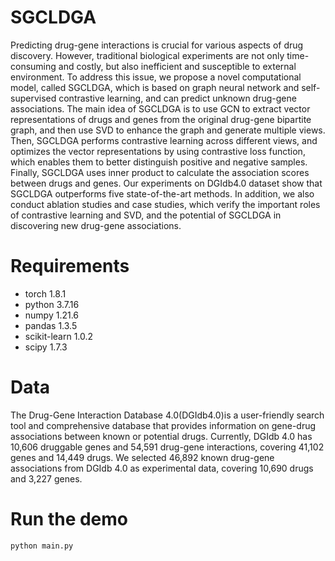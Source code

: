 # SGCLDGA
Predicting drug-gene interactions is crucial for various aspects of drug discovery. However, traditional biological
experiments are not only time-consuming and costly, but also inefficient and susceptible to external environment. To
address this issue, we propose a novel computational model, called SGCLDGA, which is based on graph neural network
and self-supervised contrastive learning, and can predict unknown drug-gene associations. The main idea of SGCLDGA
is to use GCN to extract vector representations of drugs and genes from the original drug-gene bipartite graph, and
then use SVD to enhance the graph and generate multiple views. Then, SGCLDGA performs contrastive learning across
different views, and optimizes the vector representations by using contrastive loss function, which enables them to better
distinguish positive and negative samples. Finally, SGCLDGA uses inner product to calculate the association scores
between drugs and genes. Our experiments on DGIdb4.0 dataset show that SGCLDGA outperforms five state-of-the-art
methods. In addition, we also conduct ablation studies and case studies, which verify the important roles of contrastive
learning and SVD, and the potential of SGCLDGA in discovering new drug-gene associations.

# Requirements
- torch 1.8.1
- python 3.7.16
- numpy 1.21.6
- pandas 1.3.5
- scikit-learn 1.0.2
- scipy 1.7.3

# Data
The Drug-Gene Interaction Database 4.0(DGIdb4.0)is a user-friendly search tool and comprehensive database that provides information on gene-drug associations between known or potential drugs. Currently, DGIdb 4.0 has 10,606 druggable genes and 54,591 drug-gene interactions, covering 41,102 genes and 14,449 drugs. We selected 46,892 known drug-gene associations from DGIdb 4.0 as experimental data, covering 10,690 drugs and 3,227 genes. 
# Run the demo
```
python main.py
```
